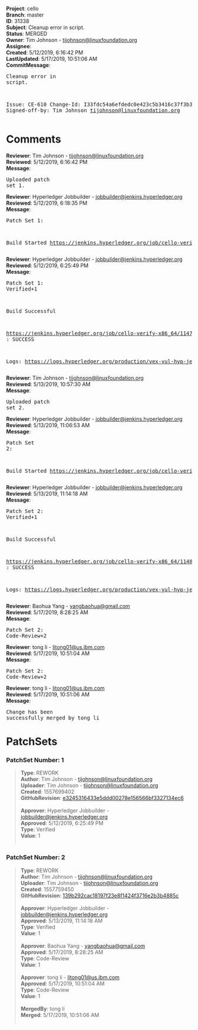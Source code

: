 <strong>Project</strong>: cello<br><strong>Branch</strong>: master<br><strong>ID</strong>: 31338<br><strong>Subject</strong>: Cleanup error in script.<br><strong>Status</strong>: MERGED<br><strong>Owner</strong>: Tim Johnson - tijohnson@linuxfoundation.org<br><strong>Assignee</strong>:<br><strong>Created</strong>: 5/12/2019, 6:16:42 PM<br><strong>LastUpdated</strong>: 5/17/2019, 10:51:06 AM<br><strong>CommitMessage</strong>:<br><pre>Cleanup error in script.

Issue: CE-610
Change-Id: I33fdc54a6efdedc0e423c5b3416c37f3b308e819
Signed-off-by: Tim Johnson <tijohnson@linuxfoundation.org>
</pre><h1>Comments</h1><strong>Reviewer</strong>: Tim Johnson - tijohnson@linuxfoundation.org<br><strong>Reviewed</strong>: 5/12/2019, 6:16:42 PM<br><strong>Message</strong>: <pre>Uploaded patch set 1.</pre><strong>Reviewer</strong>: Hyperledger Jobbuilder - jobbuilder@jenkins.hyperledger.org<br><strong>Reviewed</strong>: 5/12/2019, 6:18:35 PM<br><strong>Message</strong>: <pre>Patch Set 1:

Build Started https://jenkins.hyperledger.org/job/cello-verify-x86_64/1147/</pre><strong>Reviewer</strong>: Hyperledger Jobbuilder - jobbuilder@jenkins.hyperledger.org<br><strong>Reviewed</strong>: 5/12/2019, 6:25:49 PM<br><strong>Message</strong>: <pre>Patch Set 1: Verified+1

Build Successful 

https://jenkins.hyperledger.org/job/cello-verify-x86_64/1147/ : SUCCESS

Logs: https://logs.hyperledger.org/production/vex-yul-hyp-jenkins-3/cello-verify-x86_64/1147</pre><strong>Reviewer</strong>: Tim Johnson - tijohnson@linuxfoundation.org<br><strong>Reviewed</strong>: 5/13/2019, 10:57:30 AM<br><strong>Message</strong>: <pre>Uploaded patch set 2.</pre><strong>Reviewer</strong>: Hyperledger Jobbuilder - jobbuilder@jenkins.hyperledger.org<br><strong>Reviewed</strong>: 5/13/2019, 11:06:53 AM<br><strong>Message</strong>: <pre>Patch Set 2:

Build Started https://jenkins.hyperledger.org/job/cello-verify-x86_64/1148/</pre><strong>Reviewer</strong>: Hyperledger Jobbuilder - jobbuilder@jenkins.hyperledger.org<br><strong>Reviewed</strong>: 5/13/2019, 11:14:18 AM<br><strong>Message</strong>: <pre>Patch Set 2: Verified+1

Build Successful 

https://jenkins.hyperledger.org/job/cello-verify-x86_64/1148/ : SUCCESS

Logs: https://logs.hyperledger.org/production/vex-yul-hyp-jenkins-3/cello-verify-x86_64/1148</pre><strong>Reviewer</strong>: Baohua Yang - yangbaohua@gmail.com<br><strong>Reviewed</strong>: 5/17/2019, 8:28:25 AM<br><strong>Message</strong>: <pre>Patch Set 2: Code-Review+2</pre><strong>Reviewer</strong>: tong  li - litong01@us.ibm.com<br><strong>Reviewed</strong>: 5/17/2019, 10:51:04 AM<br><strong>Message</strong>: <pre>Patch Set 2: Code-Review+2</pre><strong>Reviewer</strong>: tong  li - litong01@us.ibm.com<br><strong>Reviewed</strong>: 5/17/2019, 10:51:06 AM<br><strong>Message</strong>: <pre>Change has been successfully merged by tong  li</pre><h1>PatchSets</h1><h3>PatchSet Number: 1</h3><blockquote><strong>Type</strong>: REWORK<br><strong>Author</strong>: Tim Johnson - tijohnson@linuxfoundation.org<br><strong>Uploader</strong>: Tim Johnson - tijohnson@linuxfoundation.org<br><strong>Created</strong>: 1557699402<br><strong>GitHubRevision</strong>: [e3245316433e5ddd00278e156566bf3327134ec6](https://github.com/hyperledger/cello/commit/e3245316433e5ddd00278e156566bf3327134ec6)<br><br><strong>Approver</strong>: Hyperledger Jobbuilder - jobbuilder@jenkins.hyperledger.org<br><strong>Approved</strong>: 5/12/2019, 6:25:49 PM<br><strong>Type</strong>: Verified<br><strong>Value</strong>: 1<br><br></blockquote><h3>PatchSet Number: 2</h3><blockquote><strong>Type</strong>: REWORK<br><strong>Author</strong>: Tim Johnson - tijohnson@linuxfoundation.org<br><strong>Uploader</strong>: Tim Johnson - tijohnson@linuxfoundation.org<br><strong>Created</strong>: 1557759450<br><strong>GitHubRevision</strong>: [139b292cac18197f23e8f1424f3716e2b3b4885c](https://github.com/hyperledger/cello/commit/139b292cac18197f23e8f1424f3716e2b3b4885c)<br><br><strong>Approver</strong>: Hyperledger Jobbuilder - jobbuilder@jenkins.hyperledger.org<br><strong>Approved</strong>: 5/13/2019, 11:14:18 AM<br><strong>Type</strong>: Verified<br><strong>Value</strong>: 1<br><br><strong>Approver</strong>: Baohua Yang - yangbaohua@gmail.com<br><strong>Approved</strong>: 5/17/2019, 8:28:25 AM<br><strong>Type</strong>: Code-Review<br><strong>Value</strong>: 1<br><br><strong>Approver</strong>: tong  li - litong01@us.ibm.com<br><strong>Approved</strong>: 5/17/2019, 10:51:04 AM<br><strong>Type</strong>: Code-Review<br><strong>Value</strong>: 1<br><br><strong>MergedBy</strong>: tong  li<br><strong>Merged</strong>: 5/17/2019, 10:51:06 AM<br><br></blockquote>